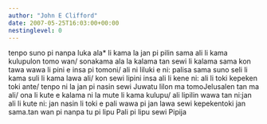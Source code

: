 ```yaml
---
author: "John E Clifford"
date: 2007-05-25T16:03:00+00:00
nestinglevel: 0
---
```

tenpo suno pi nanpa luka ala\* li kama la jan pi pilin sama ali li kama kulupulon tomo wan/ sonakama ala la kalama tan sewi li kalama sama kon tawa wawa li pini e insa pi tomoni/ ali ni liluki e ni: palisa sama suno seli li kama suli li kama lawa ali/ kon sewi lipini insa ali li kene ni: ali li toki kepeken toki ante/ tenpo ni la jan pi nasin sewi Juwatu lilon ma tomoJelusalen tan ma ali/ ona li kute e kalama ni la mute li kama kulupu/ ali lipilin wawa tan ni:jan ali li kute ni: jan nasin li toki e pali wawa pi jan lawa sewi kepekentoki jan sama.tan wan pi nanpa tu pi lipu Pali pi lipu sewi Pipija